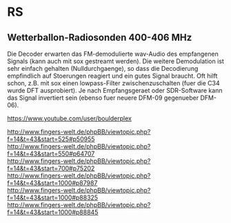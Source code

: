 RS
==
  
## Wetterballon-Radiosonden  400-406 MHz  

Die Decoder erwarten das FM-demodulierte wav-Audio des empfangenen Signals (kann auch mit 
sox gestreamt werden). Die weitere Demodulation ist sehr einfach gehalten (Nulldurchgaenge), 
so dass die Decodierung empfindlich auf Stoerungen reagiert und ein gutes Signal braucht. 
Oft hilft schon, z.B. mit sox einen lowpass-Filter zwischenzuschalten (fuer die C34 wurde DFT 
ausprobiert). Je nach Empfangsgeraet oder SDR-Software kann das Signal invertiert sein 
(ebenso fuer neuere DFM-09 gegenueber DFM-06).

https://www.youtube.com/user/boulderplex  

http://www.fingers-welt.de/phpBB/viewtopic.php?f=14&t=43&start=525#p50955  
http://www.fingers-welt.de/phpBB/viewtopic.php?f=14&t=43&start=550#p64707  
http://www.fingers-welt.de/phpBB/viewtopic.php?f=14&t=43&start=700#p75202  
http://www.fingers-welt.de/phpBB/viewtopic.php?f=14&t=43&start=1000#p87987  
http://www.fingers-welt.de/phpBB/viewtopic.php?f=14&t=43&start=1000#p88325  
http://www.fingers-welt.de/phpBB/viewtopic.php?f=14&t=43&start=1000#p88845  


